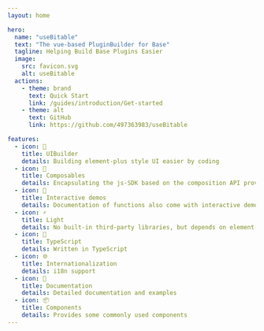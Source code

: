 ```yaml
---
layout: home

hero:
  name: "useBitable"
  text: "The vue-based PluginBuilder for Base"
  tagline: Helping Build Base Plugins Easier
  image:
    src: favicon.svg
    alt: useBitable
  actions:
    - theme: brand
      text: Quick Start
      link: /guides/introduction/Get-started
    - theme: alt
      text: GitHub
      link: https://github.com/497363983/useBitable

features:
  - icon: 🚀
    title: UIBuilder
    details: Building element-plus style UI easier by coding
  - icon: 🔧
    title: Composables
    details: Encapsulating the js-SDK based on the composition API provides some useful utilities
  - icon: 🔆
    title: Interactive demos
    details: Documentation of functions also come with interactive demos
  - icon: ⚡
    title: Light
    details: No built-in third-party libraries, but depends on element-plus, js-sdk and vue
  - icon: 🦾
    title: TypeScript
    details: Written in TypeScript
  - icon: 🌐
    title: Internationalization
    details: i18n support
  - icon: 📖
    title: Documentation
    details: Detailed documentation and examples
  - icon: 📦
    title: Components
    details: Provides some commonly used components
---
```


